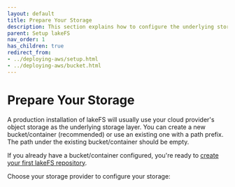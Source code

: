 ```yaml
---
layout: default
title: Prepare Your Storage
description: This section explains how to configure the underlying storage layer.
parent: Setup lakeFS
nav_order: 1
has_children: true
redirect_from:
- ../deploying-aws/setup.html
- ../deploying-aws/bucket.html
---
```

  
# Prepare Your Storage

A production installation of lakeFS will usually use your cloud provider's object storage as the underlying storage layer.
You can create a new bucket/container (recommended) or use an existing one with a path prefix.
The path under the existing bucket/container should be empty.

If you already have a bucket/container configured, you're ready to [create your first lakeFS repository](../create-repo.md).

Choose your storage provider to configure your storage:
